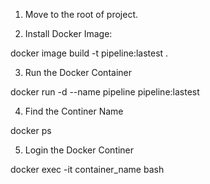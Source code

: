 1. Move to the root of project.

2. Install Docker Image:

docker image build -t pipeline:lastest .
 

3. Run the Docker Container

docker run -d --name pipeline pipeline:lastest


4. Find the Continer Name

docker ps


5. Login the Docker Continer

docker exec -it container_name bash